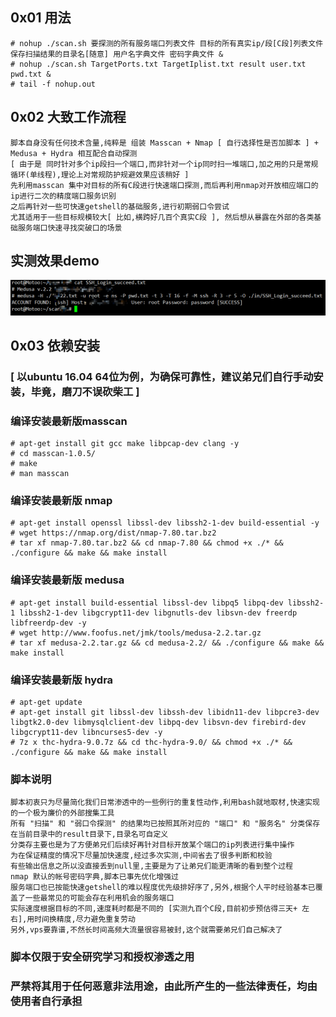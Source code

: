 
## 0x01 用法
```
# nohup ./scan.sh 要探测的所有服务端口列表文件 目标的所有真实ip/段[C段]列表文件 保存扫描结果的目录名[随意] 用户名字典文件 密码字典文件 &
# nohup ./scan.sh TargetPorts.txt TargetIplist.txt result user.txt pwd.txt &
# tail -f nohup.out
```

## 0x02 大致工作流程
```
脚本自身没有任何技术含量,纯粹是 组装 Masscan + Nmap [ 自行选择性是否加脚本 ] + Medusa + Hydra 相互配合自动探测 
[ 由于是 同时针对多个ip段扫一个端口,而非针对一个ip同时扫一堆端口,加之用的只是常规循环(单线程),理论上对常规防护规避效果应该稍好 ]
先利用masscan 集中对目标的所有C段进行快速端口探测,而后再利用nmap对开放相应端口的ip进行二次的精度端口服务识别
之后再针对一些可快速getshell的基础服务,进行初期弱口令尝试
尤其适用于一些目标规模较大[ 比如,横跨好几百个真实C段 ], 然后想从暴露在外部的各类基础服务端口快速寻找突破口的场景
```

## 实测效果demo
![demo](demo.png)

## 0x03 依赖安装 
### [ 以ubuntu 16.04 64位为例，为确保可靠性，建议弟兄们自行手动安装，毕竟，磨刀不误砍柴工 ]

### 编译安装最新版masscan
```
# apt-get install git gcc make libpcap-dev clang -y
# cd masscan-1.0.5/
# make
# man masscan
```

### 编译安装最新版 nmap
```
# apt-get install openssl libssl-dev libssh2-1-dev build-essential -y
# wget https://nmap.org/dist/nmap-7.80.tar.bz2
# tar xf nmap-7.80.tar.bz2 && cd nmap-7.80 && chmod +x ./* && ./configure && make && make install
```

### 编译安装最新版 medusa
```
# apt-get install build-essential libssl-dev libpq5 libpq-dev libssh2-1 libssh2-1-dev libgcrypt11-dev libgnutls-dev libsvn-dev freerdp libfreerdp-dev -y
# wget http://www.foofus.net/jmk/tools/medusa-2.2.tar.gz
# tar xf medusa-2.2.tar.gz && cd medusa-2.2/ && ./configure && make && make install
```

### 编译安装最新版 hydra
```
# apt-get update
# apt-get install git libssl-dev libssh-dev libidn11-dev libpcre3-dev libgtk2.0-dev libmysqlclient-dev libpq-dev libsvn-dev firebird-dev libgcrypt11-dev libncurses5-dev -y
# 7z x thc-hydra-9.0.7z && cd thc-hydra-9.0/ && chmod +x ./* && ./configure && make && make install
```

### 脚本说明
```
脚本初衷只为尽量简化我们日常渗透中的一些例行的重复性动作,利用bash就地取材,快速实现的一个极为廉价的外部搜集工具
所有 "扫描" 和 "弱口令探测" 的结果均已按照其所对应的 "端口" 和 "服务名" 分类保存在当前目录中的result目录下,目录名可自定义
分类存主要也是为了方便弟兄们后续好再针对目标开放某个端口的ip列表进行集中操作
为在保证精度的情况下尽量加快速度,经过多次实测,中间省去了很多判断和校验
有些输出信息之所以没直接丢到null里,主要是为了让弟兄们能更清晰的看到整个过程
nmap 默认的帐号密码字典,脚本已事先优化增强过
服务端口也已按能快速getshell的难以程度优先级排好序了,另外,根据个人平时经验基本已覆盖了一些最常见的可能会存在利用机会的服务端口
实际速度根据目标的不同,速度耗时都是不同的 [实测九百个C段,目前初步预估得三天+ 左右],用时间换精度,尽力避免重复劳动
另外,vps要靠谱,不然长时间高频大流量很容易被封,这个就需要弟兄们自己解决了
```


### 脚本仅限于安全研究学习和授权渗透之用
### 严禁将其用于任何恶意非法用途，由此所产生的一些法律责任，均由使用者自行承担
